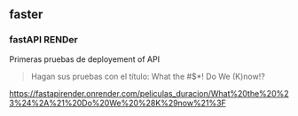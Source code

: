 ## faster
### fastAPI RENDer
Primeras pruebas de deployement of API  

>Hagan sus pruebas con el título: What the #$*! Do We (K)now!?

https://fastapirender.onrender.com/peliculas_duracion/What%20the%20%23%24%2A%21%20Do%20We%20%28K%29now%21%3F
